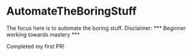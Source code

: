 # AutomateTheBoringStuff
The focus here is to automate the boring stuff. Disclaimer: *** Beginner working towards mastery ***

Completed my first PR!
